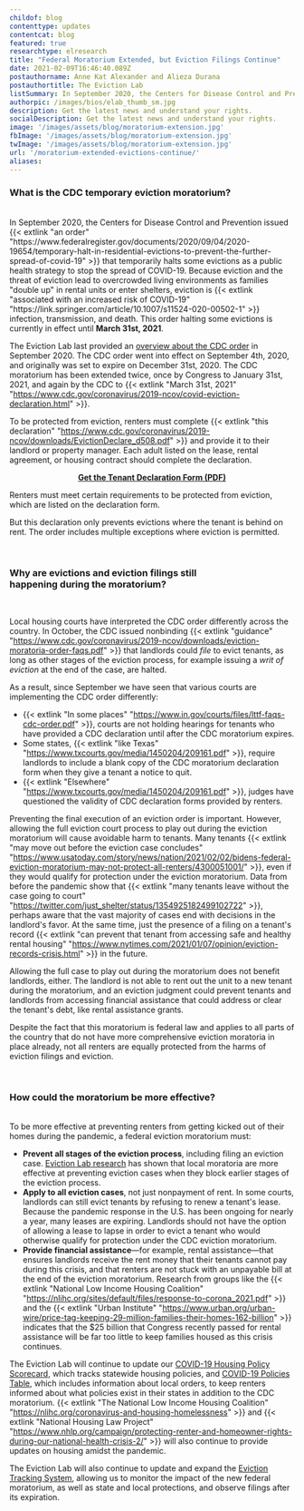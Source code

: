 ```yaml
---
childof: blog
contenttype: updates
contentcat: blog
featured: true
researchtype: elresearch
title: "Federal Moratorium Extended, but Eviction Filings Continue"
date: 2021-02-09T16:46:40.089Z
postauthorname: Anne Kat Alexander and Alieza Durana 
postauthortitle: The Eviction Lab
listSummary: In September 2020, the Centers for Disease Control and Prevention issued an order that temporarily halts some evictions as a public health strategy to stop the spread of COVID-19. Because eviction and the threat of eviction lead to overcrowded living environments as families “double up” in rental units or enter shelters, eviction is associated with an increased risk of COVID-19 infection, transmission, and death. This order halting some evictions is currently in effect until March 31st, 2021.
authorpic: /images/bios/elab_thumb_sm.jpg
description: Get the latest news and understand your rights.
socialDescription: Get the latest news and understand your rights.
image: '/images/assets/blog/moratorium-extension.jpg'
fbImage: '/images/assets/blog/moratorium-extension.jpg'
twImage: '/images/assets/blog/moratorium-extension.jpg'
url: '/moratorium-extended-evictions-continue/'
aliases:
---
```


<h3>What is the CDC temporary eviction moratorium? </h3>

<br />
In September 2020, the Centers for Disease Control and Prevention issued {{< extlink "an order" "https://www.federalregister.gov/documents/2020/09/04/2020-19654/temporary-halt-in-residential-evictions-to-prevent-the-further-spread-of-covid-19" >}} that temporarily halts some evictions as a public health strategy to stop the spread of COVID-19. Because eviction and the threat of eviction lead to overcrowded living environments as families "double up" in rental units or enter shelters, eviction is {{< extlink "associated with an increased risk of COVID-19" "https://link.springer.com/article/10.1007/s11524-020-00502-1" >}} infection, transmission, and death. This order halting some evictions is currently in effect until <strong>March 31st, 2021</strong>.

The Eviction Lab last provided an <a href="https://evictionlab.org/federal-eviction-moratorium-update/">overview about the CDC order</a> in September 2020. The CDC order went into effect on September 4th, 2020, and originally was set to expire on December 31st, 2020. The CDC moratorium has been extended twice, once by Congress to January 31st, 2021, and again by the CDC to {{< extlink "March 31st, 2021" "https://www.cdc.gov/coronavirus/2019-ncov/covid-eviction-declaration.html" >}}. 

To be protected from eviction, renters must complete {{< extlink "this declaration" "https://www.cdc.gov/coronavirus/2019-ncov/downloads/EvictionDeclare_d508.pdf" >}} and provide it to their landlord or property manager. Each adult listed on the lease, rental agreement, or housing contract should complete the declaration. 


<p style="text-align:center;"><strong><a href="https://www.cdc.gov/coronavirus/2019-ncov/downloads/EvictionDeclare_d508.pdf" download target="_blank">Get the Tenant Declaration Form (PDF)</a></strong></p>

Renters must meet certain requirements to be protected from eviction, which are listed on the declaration form. 

But this declaration only prevents evictions where the tenant is behind on rent. The order includes multiple exceptions where eviction is permitted. 

<br/>

### Why are evictions and eviction filings still <br class="d-none d-lg-block" />happening during the moratorium?
<br/>

Local housing courts have interpreted the CDC order differently across the country. In October, the CDC issued nonbinding {{< extlink "guidance" "https://www.cdc.gov/coronavirus/2019-ncov/downloads/eviction-moratoria-order-faqs.pdf" >}} that landlords could _file_ to evict tenants, as long as other stages of the eviction process, for example issuing a _writ of eviction_ at the end of the case, are halted. 

As a result, since September we have seen that various courts are implementing the CDC order differently: 

* {{< extlink "In some places" "https://www.in.gov/courts/files/lttf-faqs-cdc-order.pdf" >}}, courts are not holding hearings for tenants who have provided a CDC declaration until after the CDC moratorium expires. 
* Some states, {{< extlink "like Texas" "https://www.txcourts.gov/media/1450204/209161.pdf" >}}, require landlords to include a blank copy of the CDC moratorium declaration form when they give a tenant a notice to quit. 
* {{< extlink "Elsewhere" "https://www.txcourts.gov/media/1450204/209161.pdf" >}}, judges have questioned the validity of CDC declaration forms provided by renters. 

Preventing the final execution of an eviction order is important. However, allowing the full eviction court process to play out during the eviction moratorium will cause avoidable harm to tenants. Many tenants {{< extlink "may move out before the eviction case concludes" "https://www.usatoday.com/story/news/nation/2021/02/02/bidens-federal-eviction-moratorium-may-not-protect-all-renters/4300051001/" >}}, even if they would qualify for protection under the eviction moratorium. Data from before the pandemic show that {{< extlink "many tenants leave without the case going to court" "https://twitter.com/just_shelter/status/1354925182499102722" >}}, perhaps aware that the vast majority of cases end with decisions in the landlord's favor. At the same time, just the presence of a filing on a tenant's record {{< extlink "can prevent that tenant from accessing safe and healthy rental housing" "https://www.nytimes.com/2021/01/07/opinion/eviction-records-crisis.html" >}} in the future.

Allowing the full case to play out during the moratorium does not benefit landlords, either. The landlord is not able to rent out the unit to a new tenant during the moratorium, and an eviction judgment could prevent tenants and landlords from accessing financial assistance that could address or clear the tenant's debt, like rental assistance grants. 

Despite the fact that this moratorium is federal law and applies to all parts of the country that do not have more comprehensive eviction moratoria in place already, not all renters are equally protected from the harms of eviction filings and eviction. 

<br/>

### How could the moratorium be more effective?
<br />
To be more effective at preventing renters from getting kicked out of their homes during the pandemic, a federal eviction moratorium must:

* <strong>Prevent all stages of the eviction process</strong>, including filing an eviction case. <a href="https://evictionlab.org/moratoria-and-filings/">Eviction Lab research</a> has shown that local moratoria are more effective at preventing eviction cases when they block earlier stages of the eviction process.
* <strong>Apply to all eviction cases</strong>, not just nonpayment of rent. In some courts, landlords can still evict tenants by refusing to renew a tenant's lease. Because the pandemic response in the U.S. has been ongoing for nearly a year, many leases are expiring. Landlords should not have the option of allowing a lease to lapse in order to evict a tenant who would otherwise qualify for protection under the CDC eviction moratorium.
* <strong>Provide financial assistance</strong>—for example, rental assistance—that ensures landlords receive the rent money that their tenants cannot pay during this crisis, and that renters are not stuck with an unpayable bill at the end of the eviction moratorium. Research from groups like the {{< extlink "National Low Income Housing Coalition" "https://nlihc.org/sites/default/files/response-to-corona_2021.pdf" >}} and the {{< extlink "Urban Institute" "https://www.urban.org/urban-wire/price-tag-keeping-29-million-families-their-homes-162-billion" >}} indicates that the $25 billion that Congress recently passed for rental assistance will be far too little to keep families housed as this crisis continues. 

The Eviction Lab will continue to update our <a href="https://evictionlab.org/covid-policy-scorecard/">COVID-19 Housing Policy Scorecard</a>, which tracks statewide housing policies, and <a href="https://evictionlab.org/covid-eviction-policies/">COVID-19 Policies Table</a>, which includes information about local orders, to keep renters informed about what policies exist in their states in addition to the CDC moratorium. {{< extlink "The National Low Income Housing Coalition" "https://nlihc.org/coronavirus-and-housing-homelessness" >}} and {{< extlink "National Housing Law Project" "https://www.nhlp.org/campaign/protecting-renter-and-homeowner-rights-during-our-national-health-crisis-2/" >}} will also continue to provide updates on housing amidst the pandemic.

The Eviction Lab will also continue to update and expand the <a href="https://evictionlab.org/eviction-tracking/">Eviction Tracking System</a>, allowing us to monitor the impact of the new federal moratorium, as well as state and local protections, and observe filings after its expiration. 


